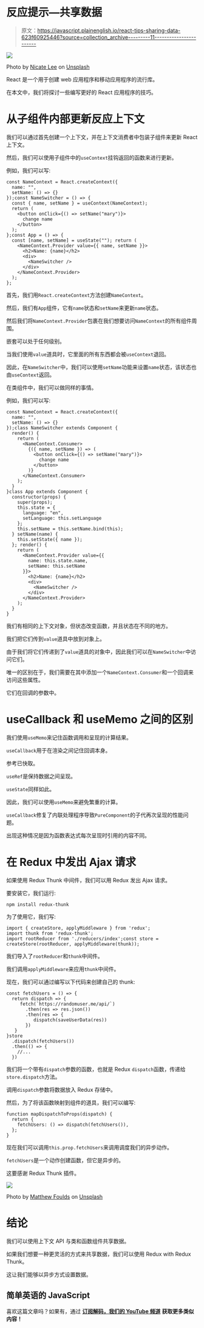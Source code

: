 # 反应提示—共享数据

> 原文：<https://javascript.plainenglish.io/react-tips-sharing-data-623f60925446?source=collection_archive---------11----------------------->

![](img/42d525221c04fbbb9984e17523848d3f.png)

Photo by [Nicate Lee](https://unsplash.com/@nicn10?utm_source=medium&utm_medium=referral) on [Unsplash](https://unsplash.com?utm_source=medium&utm_medium=referral)

React 是一个用于创建 web 应用程序和移动应用程序的流行库。

在本文中，我们将探讨一些编写更好的 React 应用程序的技巧。

# 从子组件内部更新反应上下文

我们可以通过首先创建一个上下文，并在上下文消费者中包装子组件来更新 React 上下文。

然后，我们可以使用子组件中的`useContext`挂钩返回的函数来进行更新。

例如，我们可以写:

```
const NameContext = React.createContext({
  name: "",
  setName: () => {}
});const NameSwitcher = () => {
  const { name, setName } = useContext(NameContext);
  return (
    <button onClick={() => setName("mary")}>
      change name
    </button>
  );
};const App = () => {
  const [name, setName] = useState(""); return (
    <NameContext.Provider value={{ name, setName }}>
      <h2>Name: {name}</h2>
      <div>
        <NameSwitcher />
      </div>
    </NameContext.Provider>
  );
};
```

首先，我们用`React.createContext`方法创建`NameContext`。

然后，我们有`App`组件，它有`name`状态和`setName`来更新`name`状态。

然后我们将`NameContext.Provider`包裹在我们想要访问`NameContext`的所有组件周围。

嵌套可以处于任何级别。

当我们使用`value`道具时，它里面的所有东西都会被`useContext`退回。

因此，在`NameSwitcher`中，我们可以使用`setName`功能来设置`name`状态，该状态也由`useContext`返回。

在类组件中，我们可以做同样的事情。

例如，我们可以写:

```
const NameContext = React.createContext({
  name: "",
  setName: () => {}
});class NameSwitcher extends Component {
  render() {
    return (
      <NameContext.Consumer>
        {({ name, setName }) => (
          <button onClick={() => setName("mary")}>
            change name
          </button>
        )}
      </NameContext.Consumer>
    );
  }
}class App extends Component {
  constructor(props) {
    super(props);
    this.state = {
      language: "en",
      setLanguage: this.setLanguage
    };
    this.setName = this.setName.bind(this);
  } setName(name) {
    this.setState({ name });
  }; render() {
    return (
      <NameContext.Provider value={{ 
        name: this.state.name, 
        setName: this.setName 
      }}>
        <h2>Name: {name}</h2>
        <div>
          <NameSwitcher />
        </div>
      </NameContext.Provider>
    );
  }
}
```

我们有相同的上下文对象，但状态改变函数，并且状态在不同的地方。

我们把它们传到`value`道具中放到对象上。

由于我们将它们传递到了`value`道具的对象中，因此我们可以在`NameSwitcher`中访问它们。

唯一的区别在于，我们需要在其中添加一个`NameContext.Consumer`和一个回调来访问这些属性。

它们在回调的参数中。

# useCallback 和 useMemo 之间的区别

我们使用`useMemo`来记住函数调用和呈现的计算结果。

`useCallback`用于在渲染之间记住回调本身。

参考已快取。

`useRef`是保持数据之间呈现。

`useState`同样如此。

因此，我们可以使用`useMemo`来避免繁重的计算。

`useCallback`修复了内联处理程序导致`PureComponent`的子代再次呈现的性能问题。

出现这种情况是因为函数表达式每次呈现时引用的内容不同。

# 在 Redux 中发出 Ajax 请求

如果使用 Redux Thunk 中间件，我们可以用 Redux 发出 Ajax 请求。

要安装它，我们运行:

```
npm install redux-thunk
```

为了使用它，我们写:

```
import { createStore, applyMiddleware } from 'redux';
import thunk from 'redux-thunk';
import rootReducer from './reducers/index';const store = createStore(rootReducer, applyMiddleware(thunk));
```

我们导入了`rootReducer`和`thunk`中间件。

我们调用`applyMiddleware`来应用`thunk`中间件。

现在，我们可以通过编写以下代码来创建自己的 thunk:

```
const fetchUsers = () => {
  return dispatch => {
     fetch(`https://randomuser.me/api/`)
       .then(res => res.json())
       .then(res => {
          dispatch(saveUserData(res))
       }) 
   }
}store
  .dispatch(fetchUsers())
  .then(() => {
    //...
  })
```

我们将一个带有`dispatch`参数的函数，也就是 Redux `dispatch`函数，传递给`store.dispatch`方法。

调用`dispatch`参数将数据放入 Redux 存储中。

然后，为了将该函数映射到组件的道具，我们可以编写:

```
function mapDispatchToProps(dispatch) {
  return {
    fetchUsers: () => dispatch(fetchUsers()),
  };
}
```

现在我们可以调用`this.prop.fetchUsers`来调用调度我们的异步动作。

`fetchUsers`是一个动作创建函数，但它是异步的。

这要感谢 Redux Thunk 插件。

![](img/167ec1a5c6a0d0ebe7495fbd7a9b2534.png)

Photo by [Matthew Foulds](https://unsplash.com/@fouldsmatt?utm_source=medium&utm_medium=referral) on [Unsplash](https://unsplash.com?utm_source=medium&utm_medium=referral)

# 结论

我们可以使用上下文 API 与类和函数组件共享数据。

如果我们想要一种更灵活的方式来共享数据，我们可以使用 Redux with Redux Thunk。

这让我们能够以异步方式设置数据。

## 简单英语的 JavaScript

喜欢这篇文章吗？如果有，通过 [**订阅解码，我们的 YouTube 频道**](https://www.youtube.com/channel/UCtipWUghju290NWcn8jhyAw) **获取更多类似内容！**